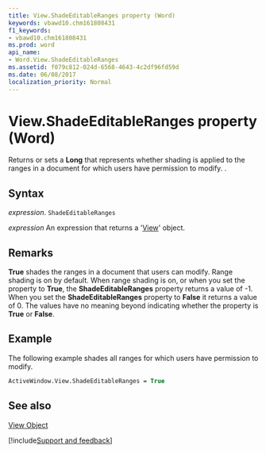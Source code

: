 ```yaml
---
title: View.ShadeEditableRanges property (Word)
keywords: vbawd10.chm161808431
f1_keywords:
- vbawd10.chm161808431
ms.prod: word
api_name:
- Word.View.ShadeEditableRanges
ms.assetid: f079c812-024d-6568-4643-4c2df96fd59d
ms.date: 06/08/2017
localization_priority: Normal
---
```



# View.ShadeEditableRanges property (Word)

Returns or sets a  **Long** that represents whether shading is applied to the ranges in a document for which users have permission to modify. .


## Syntax

_expression_. `ShadeEditableRanges`

 _expression_ An expression that returns a '[View](Word.View.md)' object.


## Remarks

 **True** shades the ranges in a document that users can modify. Range shading is on by default. When range shading is on, or when you set the property to **True**, the **ShadeEditableRanges** property returns a value of -1. When you set the **ShadeEditableRanges** property to **False** it returns a value of 0. The values have no meaning beyond indicating whether the property is **True** or **False**.


## Example

The following example shades all ranges for which users have permission to modify.


```vb
ActiveWindow.View.ShadeEditableRanges = True
```


## See also


[View Object](Word.View.md)

[!include[Support and feedback](~/includes/feedback-boilerplate.md)]